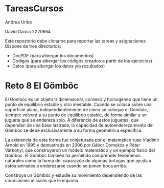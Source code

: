 # TareasCursos

Andrea Uribe 

David García 2220664

Este repostorio debe clonarse para reportar las tareas y asignaciones
Dispone de tres directorios: 
+ DocPDF (para albergar los documentos)
+ Codigos (para albergar los códigos creados a partir de los ejercicios)
+ Datos (para albergar los datos y/o resultados)

# Reto 8 El Gömböc

El Gömböc es un objeto tridimensional, convexo y homogéneo que tiene un punto de equilibrio estable y otro inestable. Cuando se coloca sobre una superficie plana, independientemente de cómo se coloque el Gömböc, siempre volverá a su punto de equilibrio estable, de forma similar a un juguete que se endereza solo. A diferencia de estos juguetes, que dependen de una base lastrada, la capacidad de autoenderezamiento del Gömböc se debe exclusivamente a su forma geométrica específica.

La existencia de esta forma fue conjeturada por el matemático ruso Vladimir Arnold en 1995 y demostrada en 2006 por Gábor Domokos y Péter Várkonyi, que construyeron un modelo matemático y un ejemplo físico del Gömböc. El Gömböc también ha permitido comprender fenómenos naturales como la forma del caparazón de algunas tortugas que ayuda a estos animales a enderezarse cuando se ponen boca arriba.

Construya un Gömböc y estudie su movimiento dependiendo de las condiciones iniciales que le imprima
